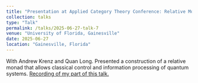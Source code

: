 ```yaml
---
title: "Presentation at Applied Category Theory Conference: Relative Monads and Quantum Effects"
collection: talks
type: "Talk"
permalink: /talks/2025-06-27-talk-7
venue: "University of Florida, Gainesville"
date: 2025-06-27
location: "Gainesville, Florida"
---
```


With Andrew Krenz and Quan Long. Presented a construction of a relative monad that allows classical control and information processing of quantum systems. [Recording of my part of this talk.](https://drive.google.com/file/d/1W6-DIrISLcG2IuPzCdFbnqu7PiLWCkj_/view?usp=sharing)
